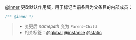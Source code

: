 [@inner](http://usejsdoc.org/tags-inner.html) 更改默认作用域，用于标记当前条目为父条目的内部成员：

```js
/** @inner */
```

> - 变更后 _namepath_ 变为 `Parent~Child`
> - 相关标签：[@global](http://usejsdoc.org/tags-global.html) [@instance](http://usejsdoc.org/tags-instance.html) [@static](http://usejsdoc.org/tags-static.html)
